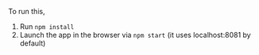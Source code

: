 To run this,
1. Run `npm install`
1. Launch the app in the browser via `npm start` (it uses localhost:8081 by default)
